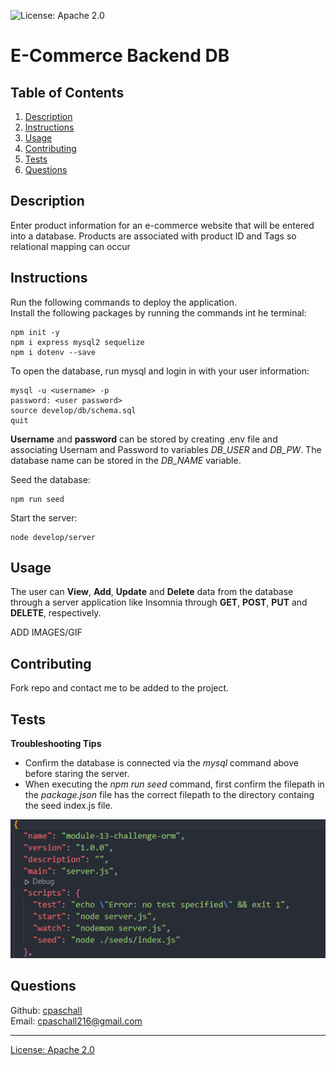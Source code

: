 
  ![License: Apache 2.0](https://img.shields.io/badge/License-Apache_2.0-blue.svg)

  # E-Commerce Backend DB

  ## Table of Contents
  1. [Description](#Description)
  2. [Instructions](#Instructions)
  3. [Usage](#Usage)
  4. [Contributing](#Contributing)
  5. [Tests](#Tests)
  6. [Questions](#Questions)

  ## <a id="Description">Description</a>
  Enter product information for an e-commerce website that will be entered into a database.  Products are associated with product ID and Tags so relational mapping can occur

  ## <a id="Instructions">Instructions</a>
  Run the following commands to deploy the application.  
  Install the following packages by running the commands int he terminal:
  ```
  npm init -y
  npm i express mysql2 sequelize
  npm i dotenv --save
  ```
  
  To open the database, run mysql and login in with your user information:
  ```
  mysql -u <username> -p
  password: <user password>
  source develop/db/schema.sql
  quit
  ```
  **Username** and **password** can be stored by creating .env file and associating Usernam and Password to variables *DB_USER* and *DB_PW*.  The database name can be stored in the *DB_NAME* variable.

  Seed the database:
  ```
  npm run seed
  ```
  Start the server:
  ```
  node develop/server
  ```

  ## <a id="Usage">Usage</a>
  The user can **View**, **Add**, **Update** and **Delete** data from the database through a server application like Insomnia through **GET**, **POST**, **PUT** and **DELETE**, respectively.

  ADD IMAGES/GIF

  ## Contributing
  Fork repo and contact me to be added to the project.

  ## <a id="Tests">Tests</a>
  **Troubleshooting Tips**
  - Confirm the database is connected via the *mysql* command above before staring the server.
  - When executing the *npm run seed* command, first confirm the filepath in the *package.json* file has the correct filepath to the directory containg the seed index.js file.

  ![npm run seed location](Assets/seeds.png)

  ## <a id="Questions">Questions</a>
  Github: [cpaschall](https://github.com/cpaschall)
  <br>
  Email: cpaschall216@gmail.com

  ---

  [License: Apache 2.0](https://opensource.org/licenses/Apache-2.0)
 
  